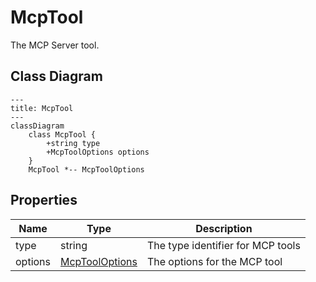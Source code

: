 # McpTool

The MCP Server tool.

## Class Diagram

```mermaid
---
title: McpTool
---
classDiagram
    class McpTool {
        +string type
        +McpToolOptions options
    }
    McpTool *-- McpToolOptions
```





## Properties

| Name | Type | Description |
| ---- | ---- | ----------- |
| type | string | The type identifier for MCP tools  |
| options | [McpToolOptions](McpToolOptions.md) | The options for the MCP tool  |


